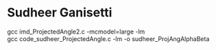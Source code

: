 # Sudheer Ganisetti  

gcc imd_ProjectedAngle2.c -mcmodel=large -lm  
gcc code_sudheer_ProjectedAngle.c -lm -o sudheer_ProjAngAlphaBeta  
